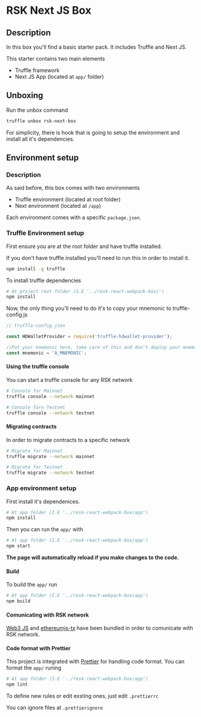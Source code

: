 # RSK Next JS Box

## Description

In this box you'll find a basic starter pack. It includes Truffle and Next JS.

This starter contains two main elements
- Truffle framework 
- Next JS App (located at `app/` folder)

## Unboxing

Run the unbox command

```bash
truffle unbox rsk-next-box
```

For simplicity, there is hook that is going to setup the environment and install all it's dependencies.

## Environment setup

### Description

As said before, this box comes with two environments
- Truffle environment (located at root folder)
- Next environment (located at `/app`)

Each environment comes with a specific `package.json`.

### Truffle Environment setup

First ensure you are at the root folder and have truffle installed. 

If you don't have truffle installed you'll need to run this in order to install it.

```bash
npm install -g truffle
```

To install truffle dependencies 

```bash
# At project root folder (I.E '../resk-react-webpack-box/')
npm install
```

Now, the only thing you'll need to do it's to copy your mnemonic to truffle-config.js

```js
// truffle-config.json

const HDWalletProvider = require('truffle-hdwallet-provider');

//Put your mnemonic here, take care of this and don't deploy your mnemonic into production!
const mnemonic = 'A_MNEMONIC';
```

#### Using the truffle console

You can start a truffle console for any RSK network

```bash
# Console for Mainnet
truffle console --network mainnet

# Console forn Testnet
truffle console --network testnet
```

#### Migrating contracts

In order to migrate contracts to a specific network

```bash
# Migrate for Mainnet
truffle migrate --network mainnet

# Migrate for Testnet
truffle migrate --network testnet
```

### App environment setup

First install it's dependenices.

```bash
# At app folder (I.E '../resk-react-webpack-box/app')
npm install
```

Then you can run the `app/` with

```bash
# At app folder (I.E '../resk-react-webpack-box/app')
npm start
```

**The page will automatically reload if you make changes to the code.**

#### Build

To build the `app/` run 

```bash
# At app folder (I.E '../resk-react-webpack-box/app')
npm build
```

#### Comunicating with RSK network

[Web3 JS](https://web3js.readthedocs.io) and [ethereumjs-tx](https://github.com/ethereumjs/ethereumjs-tx) have been bundled in order to comunicate with RSK network.

#### Code format with Prettier

This project is integrated with [Prettier](https://prettier.io/) for handling code format. You can format the `app/` runing 

```bash
# At app folder (I.E '../resk-react-webpack-box/app')
npm lint
```

To define new rules or edit exsting ones, just edit `.prettierrc`

You can ignore files at `.prettierignore`